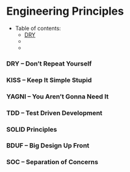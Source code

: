 # Engineering Principles

- Table of contents:
  - [DRY](#DRY–Don’t-Repeat-Yourself)
  -
  -

### DRY – Don’t Repeat Yourself

### KISS – Keep It Simple Stupid

### YAGNI – You Aren’t Gonna Need It

### TDD – Test Driven Development

### SOLID Principles

### BDUF – Big Design Up Front

### SOC – Separation of Concerns
  
